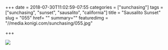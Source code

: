 +++
date = 2018-07-30T11:02:59-07:55
categories = ["sunchasing"]
tags = ["sunchasing", "sunset", "sausalito", "california"]
title = "Sausalito Sunset"
slug = "055"
href= ""
summary=""
featuredimg = "//media.konigi.com/sunchasing/055.jpg"

+++

<img src="//media.konigi.com/sunchasing/055.jpg" />